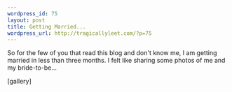 ```yaml
--- 
wordpress_id: 75
layout: post
title: Getting Married...
wordpress_url: http://tragicallyleet.com/?p=75
---
```

So for the few of you that read this blog and don't know me, I am getting married in less than three months.  I felt like sharing some photos of me and my bride-to-be...

[gallery]
